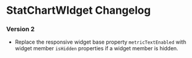 # StatChartWIdget Changelog

### Version 2

- Replace the responsive widget base property `metricTextEnabled` with widget member `isHidden` properties if a widget member is hidden.
